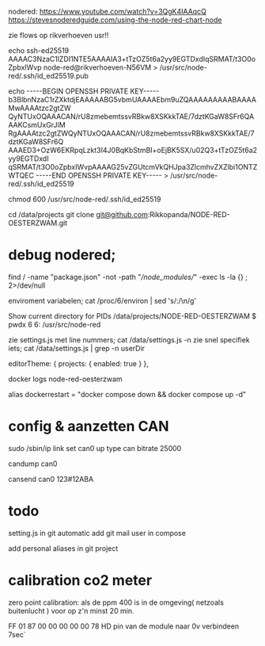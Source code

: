 nodered:
https://www.youtube.com/watch?v=3QgK4IAAqcQ
https://stevesnoderedguide.com/using-the-node-red-chart-node

zie flows op rikverhoeven usr!!


echo ssh-ed25519 AAAAC3NzaC1lZDI1NTE5AAAAIA3+tTzOZ5t6a2yy9EGTDxdIqSRMAT/t3O0oZpbxIWvp node-red@rikverhoeven-N56VM > /usr/src/node-red/.ssh/id_ed25519.pub

echo -----BEGIN OPENSSH PRIVATE KEY-----
b3BlbnNzaC1rZXktdjEAAAAABG5vbmUAAAAEbm9uZQAAAAAAAAABAAAAMwAAAAtzc2gtZW
QyNTUxOQAAACAN/rU8zmebemtssvRBkw8XSKkkTAE/7dztKGaW8SFr6QAAAKCsmUxGrJlM
RgAAAAtzc2gtZWQyNTUxOQAAACAN/rU8zmebemtssvRBkw8XSKkkTAE/7dztKGaW8SFr6Q
AAAED3+OzW6EKRpqLzkt3I4J0BqKbStmBI+oEjBK5SX/u02Q3+tTzOZ5t6a2yy9EGTDxdI
qSRMAT/t3O0oZpbxIWvpAAAAG25vZGUtcmVkQHJpa3ZlcmhvZXZlbi1ONTZWTQEC
-----END OPENSSH PRIVATE KEY----- > /usr/src/node-red/.ssh/id_ed25519

chmod 600 /usr/src/node-red/.ssh/id_ed25519


cd /data/projects
git clone git@github.com:Rikkopanda/NODE-RED-OESTERZWAM.git 


# debug nodered;


find / -name "package.json" -not -path "*/node_modules/*" -exec 
ls -la {} \; 2>/dev/null

enviroment variabelen;
cat /proc/6/environ | sed 's/:/\n/g'

Show current directory for PIDs
/data/projects/NODE-RED-OESTERZWAM $ pwdx 6
6: /usr/src/node-red


zie settings.js met line nummers;
cat /data/settings.js -n
zie snel specifiek iets;
cat /data/settings.js | grep -n userDir


   editorTheme: {
       projects: {
           enabled: true
       }
   },





docker logs node-red-oesterzwam

alias dockerrestart = "docker compose down && docker compose up -d"



# config & aanzetten CAN


 sudo /sbin/ip link set can0 up type can bitrate 25000



candump can0

cansend can0 123#12ABA

# todo

setting.js in git
automatic add git mail user in compose

add personal aliases in git project


# calibration co2 meter

zero point calibration:
als de ppm 400 is in de omgeving( netzoals buitenlucht )
voor op z'n minst 20 min.

FF 01 87 00 00 00 00 00 78
HD pin van de module naar 0v verbindeen  7sec`





